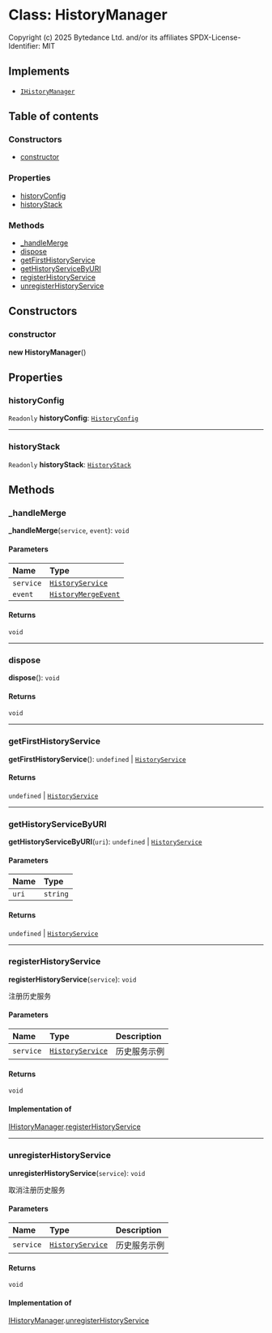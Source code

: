 # Class: HistoryManager

Copyright (c) 2025 Bytedance Ltd. and/or its affiliates
SPDX-License-Identifier: MIT

## Implements

* [`IHistoryManager`](/en/auto-docs/fixed-layout-editor/interfaces/IHistoryManager.md)

## Table of contents

### Constructors

* [constructor](/en/auto-docs/fixed-layout-editor/classes/HistoryManager.md#constructor)

### Properties

* [historyConfig](/en/auto-docs/fixed-layout-editor/classes/HistoryManager.md#historyconfig)
* [historyStack](/en/auto-docs/fixed-layout-editor/classes/HistoryManager.md#historystack)

### Methods

* [\_handleMerge](/en/auto-docs/fixed-layout-editor/classes/HistoryManager.md#_handlemerge)
* [dispose](/en/auto-docs/fixed-layout-editor/classes/HistoryManager.md#dispose)
* [getFirstHistoryService](/en/auto-docs/fixed-layout-editor/classes/HistoryManager.md#getfirsthistoryservice)
* [getHistoryServiceByURI](/en/auto-docs/fixed-layout-editor/classes/HistoryManager.md#gethistoryservicebyuri)
* [registerHistoryService](/en/auto-docs/fixed-layout-editor/classes/HistoryManager.md#registerhistoryservice)
* [unregisterHistoryService](/en/auto-docs/fixed-layout-editor/classes/HistoryManager.md#unregisterhistoryservice)

## Constructors

### constructor

**new HistoryManager**()

## Properties

### historyConfig

`Readonly` **historyConfig**: [`HistoryConfig`](/en/auto-docs/fixed-layout-editor/classes/HistoryConfig.md)

***

### historyStack

`Readonly` **historyStack**: [`HistoryStack`](/en/auto-docs/fixed-layout-editor/classes/HistoryStack.md)

## Methods

### \_handleMerge

**\_handleMerge**(`service`, `event`): `void`

#### Parameters

| Name | Type |
| :------ | :------ |
| `service` | [`HistoryService`](/en/auto-docs/fixed-layout-editor/classes/HistoryService.md) |
| `event` | [`HistoryMergeEvent`](/en/auto-docs/fixed-layout-editor/types/HistoryMergeEvent.md) |

#### Returns

`void`

***

### dispose

**dispose**(): `void`

#### Returns

`void`

***

### getFirstHistoryService

**getFirstHistoryService**(): `undefined` | [`HistoryService`](/en/auto-docs/fixed-layout-editor/classes/HistoryService.md)

#### Returns

`undefined` | [`HistoryService`](/en/auto-docs/fixed-layout-editor/classes/HistoryService.md)

***

### getHistoryServiceByURI

**getHistoryServiceByURI**(`uri`): `undefined` | [`HistoryService`](/en/auto-docs/fixed-layout-editor/classes/HistoryService.md)

#### Parameters

| Name | Type |
| :------ | :------ |
| `uri` | `string` |

#### Returns

`undefined` | [`HistoryService`](/en/auto-docs/fixed-layout-editor/classes/HistoryService.md)

***

### registerHistoryService

**registerHistoryService**(`service`): `void`

注册历史服务

#### Parameters

| Name | Type | Description |
| :------ | :------ | :------ |
| `service` | [`HistoryService`](/en/auto-docs/fixed-layout-editor/classes/HistoryService.md) | 历史服务示例 |

#### Returns

`void`

#### Implementation of

[IHistoryManager](/en/auto-docs/fixed-layout-editor/interfaces/IHistoryManager.md).[registerHistoryService](/en/auto-docs/fixed-layout-editor/interfaces/IHistoryManager.md#registerhistoryservice)

***

### unregisterHistoryService

**unregisterHistoryService**(`service`): `void`

取消注册历史服务

#### Parameters

| Name | Type | Description |
| :------ | :------ | :------ |
| `service` | [`HistoryService`](/en/auto-docs/fixed-layout-editor/classes/HistoryService.md) | 历史服务示例 |

#### Returns

`void`

#### Implementation of

[IHistoryManager](/en/auto-docs/fixed-layout-editor/interfaces/IHistoryManager.md).[unregisterHistoryService](/en/auto-docs/fixed-layout-editor/interfaces/IHistoryManager.md#unregisterhistoryservice)
